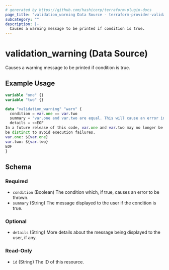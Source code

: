 ```yaml
---
# generated by https://github.com/hashicorp/terraform-plugin-docs
page_title: "validation_warning Data Source - terraform-provider-validation"
subcategory: ""
description: |-
  Causes a warning message to be printed if condition is true.
---
```


# validation_warning (Data Source)

Causes a warning message to be printed if condition is true.

## Example Usage

```terraform
variable "one" {}
variable "two" {}

data "validation_warning" "warn" {
  condition = var.one == var.two
  summary = "var.one and var.two are equal. This will cause an error in future versions"
  details = <<EOF
In a future release of this code, var.one and var.two may no longer be equal. Please consider modifying the values to
be distinct to avoid execution failures.
var.one: ${var.one}
var.two: ${var.two}
EOF
}
```

<!-- schema generated by tfplugindocs -->
## Schema

### Required

- `condition` (Boolean) The condition which, if true, causes an error to be thrown.
- `summary` (String) The message displayed to the user if the condition is true.

### Optional

- `details` (String) More details about the message being displayed to the user, if any.

### Read-Only

- `id` (String) The ID of this resource.


